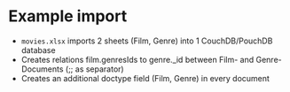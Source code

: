 # Example import

* `movies.xlsx` imports 2 sheets (Film, Genre) into 1 CouchDB/PouchDB database
* Creates relations film.genresIds to genre._id between Film- and Genre-Documents (;; as separator)
* Creates an additional doctype field (Film, Genre) in every document
